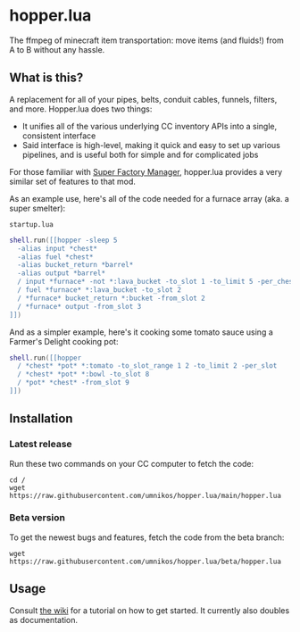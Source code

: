 # hopper.lua
The ffmpeg of minecraft item transportation: move items (and fluids!) from A to B without any hassle.

## What is this?
A replacement for all of your pipes, belts, conduit cables, funnels, filters, and more.
Hopper.lua does two things:
- It unifies all of the various underlying CC inventory APIs into a single, consistent interface
- Said interface is high-level, making it quick and easy to set up various pipelines, and is useful both for simple and for complicated jobs

For those familiar with [Super Factory Manager](https://www.curseforge.com/minecraft/mc-mods/super-factory-manager), hopper.lua provides a very similar set of features to that mod.

As an example use, here's all of the code needed for a furnace array (aka. a super smelter):

`startup.lua`

```lua
shell.run([[hopper -sleep 5
  -alias input *chest*
  -alias fuel *chest*
  -alias bucket_return *barrel*
  -alias output *barrel*
  / input *furnace* -not *:lava_bucket -to_slot 1 -to_limit 5 -per_chest
  / fuel *furnace* *:lava_bucket -to_slot 2
  / *furnace* bucket_return *:bucket -from_slot 2 
  / *furnace* output -from_slot 3
]])
```

And as a simpler example, here's it cooking some tomato sauce using a Farmer's Delight cooking pot:
```lua
shell.run([[hopper
  / *chest* *pot* *:tomato -to_slot_range 1 2 -to_limit 2 -per_slot
  / *chest* *pot* *:bowl -to_slot 8
  / *pot* *chest* -from_slot 9
]])
```

## Installation

### Latest release

Run these two commands on your CC computer to fetch the code:
```
cd /
wget https://raw.githubusercontent.com/umnikos/hopper.lua/main/hopper.lua
```

### Beta version

To get the newest bugs and features, fetch the code from the beta branch:
```
wget https://raw.githubusercontent.com/umnikos/hopper.lua/beta/hopper.lua
```

## Usage

Consult [the wiki](https://github.com/umnikos/hopper.lua/wiki/Basic-usage) for a tutorial on how to get started. It currently also doubles as documentation.
